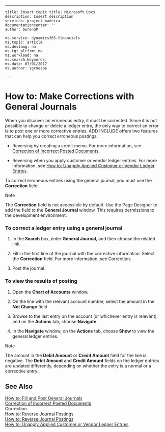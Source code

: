 ---
    title: Insert topic title| Microsoft Docs
    description: Insert description
    services: project-madeira
    documentationcenter: ''
    author: SorenGP

    ms.service: dynamics365-financials
    ms.topic: article
    ms.devlang: na
    ms.tgt_pltfrm: na
    ms.workload: na
    ms.search.keywords:
    ms.date: 07/01/2017
    ms.author: sgroespe

    ---
# How to: Make Corrections with General Journals
When you discover an erroneous entry, it must be corrected. Since it is not possible to change or delete a ledger entry, the only way to correct an error is to post one or more corrective entries. ADD INCLUDE<!--[!INCLUDE[navnow](../../includes/navnow_md.md)]--> offers two features that can help you correct erroneous postings.  
  
-   Reversing by creating a credit memo. For more information, see [Correction of Incorrect Posted Documents](../correction-of-incorrect-posted-documents.md).  
  
-   Reversing when you apply customer or vendor ledger entries. For more information, see [How to: Unapply Applied Customer or Vendor Ledger Entries](../How%20to:%20Unapply%20Applied%20Customer%20or%20Vendor%20Ledger%20Entries.md).  
  
 To correct erroneous entries using the general journal, you must use the **Correction** field.  
  
> [!NOTE]  
>  The **Correction** field is not accessible by default. Use the Page Designer to add the field to the **General Journal** window. This requires permissions to the development environment.  
  
### To correct a ledger entry using a general journal  
  
1.  In the **Search** box, enter **General Journal**, and then choose the related link.  
  
2.  Fill in the first line of the journal with the corrective information. Select the **Correction** field. For more information, see Correction.  
  
3.  Post the journal.  
  
### To view the results of posting  
  
1.  Open the **Chart of Accounts** window.  
  
2.  On the line with the relevant account number, select the amount in the **Net Change** field.  
  
3.  Browse to the last entry on the account \(or whichever entry is relevant\), and on the **Actions** tab, choose **Navigate**.  
  
4.  In the **Navigate** window, on the **Actions** tab, choose **Show** to view the general ledger entries.  
  
> [!NOTE]  
>  The amount in the **Debit Amount** or **Credit Amount** field for the line is negative. The **Debit Amount** and **Credit Amount** fields on the ledger entries are updated differently, depending on whether the entry is a normal or a corrective entry.  
  
## See Also  
 [How to: Fill and Post General Journals](../how-to-fill-and-post-general-journals.md)   
 [Correction of Incorrect Posted Documents](../correction-of-incorrect-posted-documents.md)   
 Correction   
 [How to: Reverse Journal Postings](../how-to-reverse-journal-postings.md)   
 [How to: Reverse Journal Postings](../how-to-reverse-journal-postings.md)   
 [How to: Unapply Applied Customer or Vendor Ledger Entries](../How%20to:%20Unapply%20Applied%20Customer%20or%20Vendor%20Ledger%20Entries.md)